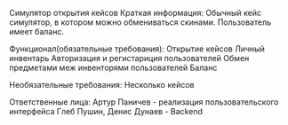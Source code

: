 Симулятор открытия кейсов
Краткая информация:
    Обычный кейс симулятор, в котором можно обмениваться скинами. Пользователь имеет баланс.

Функционал(обязательные требования):
    Открытие кейсов
    Личный инвентарь
    Авторизация и регистариция пользователей
    Обмен предметами меж инвенторями пользователей
    Баланс

Необязательные требования:
  Несколько кейсов

Ответственные лица:
    Артур Паничев - реализация пользовательского интерфейса
    Глеб Пушин, Денис Дунаев - Backend
